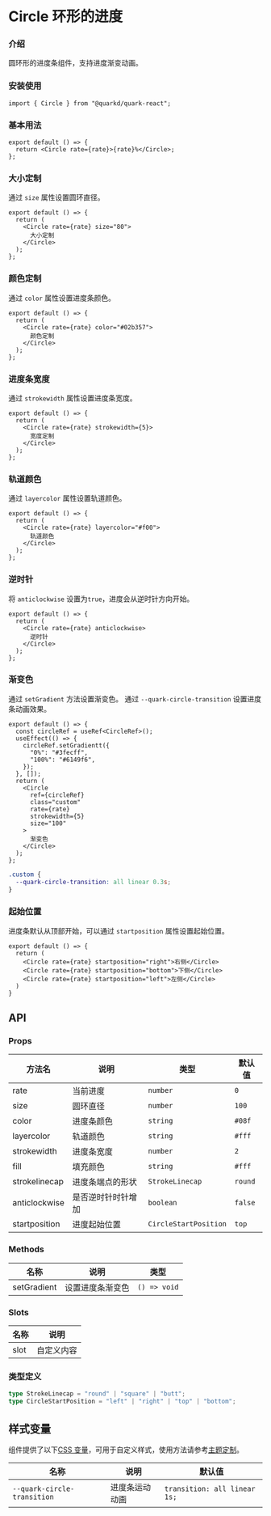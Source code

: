 # Circle 环形的进度

### 介绍

圆环形的进度条组件，支持进度渐变动画。

### 安装使用

```tsx
import { Circle } from "@quarkd/quark-react";
```

### 基本用法

```tsx
export default () => {
  return <Circle rate={rate}>{rate}%</Circle>;
};
```

### 大小定制

通过 `size` 属性设置圆环直径。

```tsx
export default () => {
  return (
    <Circle rate={rate} size="80">
      大小定制
    </Circle>
  );
};
```

### 颜色定制

通过 `color` 属性设置进度条颜色。

```tsx
export default () => {
  return (
    <Circle rate={rate} color="#02b357">
      颜色定制
    </Circle>
  );
};
```

### 进度条宽度

通过 `strokewidth` 属性设置进度条宽度。

```tsx
export default () => {
  return (
    <Circle rate={rate} strokewidth={5}>
      宽度定制
    </Circle>
  );
};
```

### 轨道颜色

通过 `layercolor` 属性设置轨道颜色。

```tsx
export default () => {
  return (
    <Circle rate={rate} layercolor="#f00">
      轨道颜色
    </Circle>
  );
};
```

### 逆时针

将 `anticlockwise` 设置为`true`，进度会从逆时针方向开始。

```tsx
export default () => {
  return (
    <Circle rate={rate} anticlockwise>
      逆时针
    </Circle>
  );
};
```

### 渐变色

通过 `setGradient` 方法设置渐变色。
通过 `--quark-circle-transition` 设置进度条动画效果。

```tsx
export default () => {
  const circleRef = useRef<CircleRef>();
  useEffect(() => {
    circleRef.setGradientt({
      "0%": "#3fecff",
      "100%": "#6149f6",
    });
  }, []);
  return (
    <Circle
      ref={circleRef}
      class="custom"
      rate={rate}
      strokewidth={5}
      size="100"
    >
      渐变色
    </Circle>
  );
};
```

```css
.custom {
  --quark-circle-transition: all linear 0.3s;
}
```

### 起始位置

进度条默认从顶部开始，可以通过 `startposition` 属性设置起始位置。

```tsx
export default () => {
  return (
    <Circle rate={rate} startposition="right">右侧</Circle>
    <Circle rate={rate} startposition="bottom">下侧</Circle>
    <Circle rate={rate} startposition="left">左侧</Circle>
  )
}
```

## API

### Props

| 方法名        | 说明               | 类型                  | 默认值  |
| ------------- | ------------------ | --------------------- | ------- |
| rate          | 当前进度           | `number`              | `0`     |
| size          | 圆环直径           | `number`              | `100`   |
| color         | 进度条颜色         | `string`              | `#08f`  |
| layercolor    | 轨道颜色           | `string`              | `#fff`  |
| strokewidth   | 进度条宽度         | `number`              | `2`     |
| fill          | 填充颜色           | `string`              | `#fff`  |
| strokelinecap | 进度条端点的形状   | `StrokeLinecap`       | `round` |
| anticlockwise | 是否逆时针时针增加 | `boolean`             | `false` |
| startposition | 进度起始位置       | `CircleStartPosition` | `top`   |

### Methods

| 名称        | 说明             | 类型         |
| ----------- | ---------------- | ------------ |
| setGradient | 设置进度条渐变色 | `() => void` |

### Slots

| 名称 | 说明       |
| ---- | ---------- |
| slot | 自定义内容 |

### 类型定义

```ts
type StrokeLinecap = "round" | "square" | "butt";
type CircleStartPosition = "left" | "right" | "top" | "bottom";
```

## 样式变量

组件提供了以下[CSS 变量](https://developer.mozilla.org/zh-CN/docs/Web/CSS/Using_CSS_custom_properties)，可用于自定义样式，使用方法请参考[主题定制](#/zh-CN/guide/theme)。

| 名称                        | 说明           | 默认值                       |
| --------------------------- | -------------- | ---------------------------- |
| `--quark-circle-transition` | 进度条运动动画 | `transition: all linear 1s;` |
